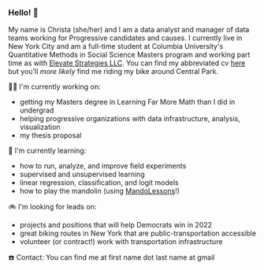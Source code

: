 ### Hello! 👋


My name is Christa (she/her) and I am a data analyst and manager of data teams working for Progressive candidates and causes. I currently live in New York City and am a full-time student at Columbia University's Quantitative Methods in Social Science Masters program and working part time as with [Elevate Strategies LLC](https://elevatestrategiesllc.com/). You can find my abbreviated cv [here](https://read.cv/christa) but you'll _more likely_ find me riding my bike around Central Park.


🏋️‍♀️ I'm currently working on:
- getting my Masters degree in Learning Far More Math than I did in undergrad
- helping progressive organizations with data infrastructure, analysis, visualization
- my thesis proposal


🌱 I'm currently learning:
- how to run, analyze, and improve field experiments
- supervised and unsupervised learning
- linear regression, classification, and logit models
- how to play the mandolin (using [MandoLessons](https://www.mandolessons.com/)!)


🚲 I'm looking for leads on:
- projects and positions that will help Democrats win in 2022
- great biking routes in New York that are public-transportation accessible
- volunteer (or contract!) work with transportation infrastructure



☎️ Contact: You can find me at first name dot last name at gmail
